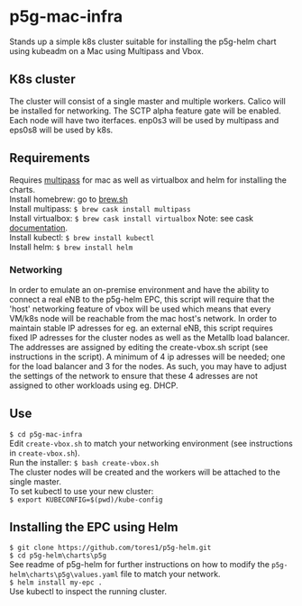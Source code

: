 # p5g-mac-infra
Stands up a simple k8s cluster suitable for installing the p5g-helm chart using kubeadm on a Mac using Multipass and Vbox.
## K8s cluster
The cluster will consist of a single master and multiple workers. Calico will be installed for networking.
The SCTP alpha feature gate will be enabled. Each node will have two iterfaces. enp0s3 will be used by multipass and eps0s8 will be used by k8s.
## Requirements
Requires [multipass](https://multipass.run/docs/installing-on-macos) for mac as well as virtualbox and helm for installing the charts.\
Install homebrew: go to [brew.sh](https://brew.sh/)\
Install multipass: `$ brew cask install multipass`\
Install virtualbox: `$ brew cask install virtualbox` Note: see cask [documentation](https://formulae.brew.sh/cask/virtualbox). \
Install kubectl: `$ brew install kubectl`\
Install helm: `$ brew install helm`
### Networking
In order to emulate an on-premise environment and have the ability to connect a real eNB to the p5g-helm EPC, this script will
require that the 'host' networking feature of vbox will be used which means that every VM/k8s node will be reachable from the mac host's network.
In order to maintain stable IP adresses for eg. an external
eNB, this script requires fixed IP adresses for the cluster nodes as well as the Metallb load balancer. The addresses are
assigned by editing the create-vbox.sh script (see instructions in the script).
A minimum of 4 ip adresses will be needed; one for the load balancer and 3 for the nodes. As such, you may have to adjust the settings of
the network to ensure that these 4 adresses are not assigned to other workloads using eg. DHCP.
## Use
`$ cd p5g-mac-infra`\
Edit `create-vbox.sh` to match your networking environment (see instructions in `create-vbox.sh`).\
Run the installer: `$ bash create-vbox.sh`\
The cluster nodes will be created and the workers will be attached to the single master.\
To set kubectl to use your new cluster: \
`$ export KUBECONFIG=$(pwd)/kube-config`
## Installing the EPC using Helm
`$ git clone https://github.com/tores1/p5g-helm.git`\
`$ cd p5g-helm\charts\p5g`\
See readme of p5g-helm for further instructions on how to modify the `p5g-helm\charts\p5g\values.yaml` file to match your network. \
`$ helm install my-epc .` \
Use kubectl to inspect the running cluster.

